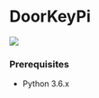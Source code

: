 # DoorKeyPi

![](https://lh3.googleusercontent.com/-TlhiL64-6R82dXqiOxBS3k3DdnpaFt-oqZpi9etecmrK0NtJXAwLIt3EPnwOBNchSFUaXy7FTtP2D8g-e--EHs67W6O4vE39Orozl5c6yWkbQmuP9Wk9hU_WO4nNluv4Mr-NquXoQ)


### Prerequisites
- Python 3.6.x
